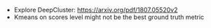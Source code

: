 - Explore DeepCluster: https://arxiv.org/pdf/1807.05520v2
- Kmeans on scores level might not be the best ground truth metric